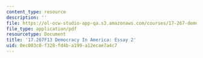 ```yaml
---
content_type: resource
description: ''
file: https://ol-ocw-studio-app-qa.s3.amazonaws.com/courses/17-267-democracy-in-america-fall-2013/0ec003c0f328fd4ba199a12ecae7a4c7_MIT17_267F13_Essay_2.pdf
file_type: application/pdf
resourcetype: Document
title: '17.267F13 Democracy In America: Essay 2'
uid: 0ec003c0-f328-fd4b-a199-a12ecae7a4c7
---
```

